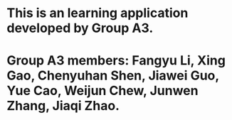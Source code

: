 # This is an learning application developed by Group A3. 
# Group A3 members: Fangyu Li, Xing Gao, Chenyuhan Shen, Jiawei Guo, Yue Cao, Weijun Chew, Junwen Zhang, Jiaqi Zhao.
